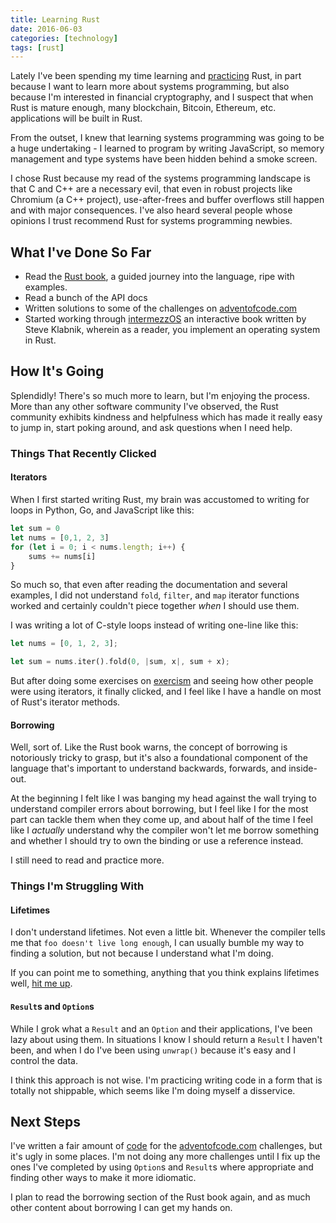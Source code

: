 ```yaml
---
title: Learning Rust
date: 2016-06-03
categories: [technology]
tags: [rust]
---
```


Lately I've been spending my time learning and
[practicing](https://github.com/taravancil/advent) Rust, in part because I want
to learn more about systems programming, but also because I'm interested in
financial cryptography, and I suspect that when Rust is mature enough, many
blockchain, Bitcoin, Ethereum, etc. applications will be built in Rust.

From the outset, I knew that learning systems programming was going to be a huge undertaking - I learned to program by writing JavaScript, so memory management and type systems have been hidden behind a smoke screen.

I chose Rust because my read of the systems programming landscape is that C and C++ are a necessary evil, that even in robust projects like Chromium (a C++ project), use-after-frees and buffer overflows still happen and with major consequences. I've also heard several people whose opinions I trust recommend Rust for systems programming newbies.

## What I've Done So Far

* Read the [Rust book](https://), a guided journey into the language, ripe with examples.
* Read a bunch of the API docs
* Written solutions to some of the challenges on [adventofcode.com](http://adventofcode.com)
* Started working through [intermezzOS](intermezzos.github.io) an interactive book written by Steve Klabnik, wherein as a reader, you implement an operating system in Rust.

## How It's Going

Splendidly! There's so much more to learn, but I'm enjoying the process. More than any other software community I've observed, the Rust community exhibits kindness and helpfulness which has made it really easy to jump in, start poking around, and ask questions when I need help.

### Things That Recently Clicked

#### Iterators

When I first started writing Rust, my brain was accustomed to writing for loops in Python, Go, and JavaScript like this:

```javascript
let sum = 0
let nums = [0,1, 2, 3]
for (let i = 0; i < nums.length; i++) {
    sums += nums[i]
}
```

So much so, that even after reading the documentation and several examples, I did not understand `fold`, `filter`, and `map` iterator functions worked and certainly couldn't piece together *when* I should use them.

I was writing a lot of C-style loops instead of writing one-line like this:

```rust
let nums = [0, 1, 2, 3];

let sum = nums.iter().fold(0, |sum, x|, sum + x);
```

But after doing some exercises on [exercism](https://exercism.io) and seeing how other people were using iterators, it finally clicked, and I feel like I have a handle on most of Rust's iterator methods.

#### Borrowing

Well, sort of. Like the Rust book warns, the concept of borrowing is notoriously tricky to grasp, but it's also a foundational component of the language that's important to understand backwards, forwards, and inside-out.

At the beginning I felt like I was banging my head against the wall trying to understand compiler errors about borrowing, but I feel like I for the most part can tackle them when they come up, and about half of the time I feel like I *actually* understand why the compiler won't let me borrow something and whether I should try to own the binding or use a reference instead.

I still need to read and practice more.

### Things I'm Struggling With

#### Lifetimes

I don't understand lifetimes. Not even a little bit. Whenever the compiler tells me that `foo doesn't live long enough`, I can usually bumble my way to finding a solution, but not because I understand what I'm doing.

If you can point me to something, anything that you think explains lifetimes well, [hit me up](https://twitter.com/tbvancil).

#### `Result`s and `Option`s

While I grok what a `Result` and an `Option` and their applications, I've been lazy about using them. In situations I know I should return a `Result` I haven't been, and when I do I've been using `unwrap()` because it's easy and I control the data.

I think this approach is not wise. I'm practicing writing code in a form that is totally not shippable, which seems like I'm doing myself a disservice.

## Next Steps

I've written a fair amount of [code](https://github.com/taravancil/advent) for the [adventofcode.com](http://adventofcode.com) challenges, but it's ugly in some places. I'm not doing any more challenges until I fix up the ones I've completed by using `Option`s and `Result`s where appropriate and finding other ways to make it more idiomatic.

I plan to read the borrowing section of the Rust book again, and as much other content about borrowing I can get my hands on.
